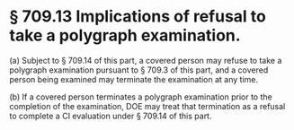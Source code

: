 # § 709.13   Implications of refusal to take a polygraph examination.

(a) Subject to § 709.14 of this part, a covered person may refuse to take a polygraph examination pursuant to § 709.3 of this part, and a covered person being examined may terminate the examination at any time.


(b) If a covered person terminates a polygraph examination prior to the completion of the examination, DOE may treat that termination as a refusal to complete a CI evaluation under § 709.14 of this part.




